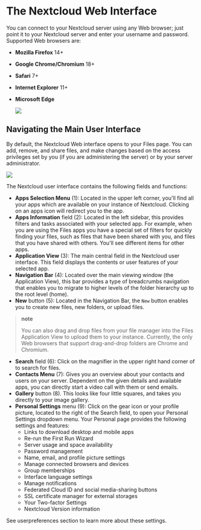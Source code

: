 The Nextcloud Web Interface
===========================

You can connect to your Nextcloud server using any Web browser; just
point it to your Nextcloud server and enter your username and password.
Supported Web browsers are:

-   **Mozilla Firefox** 14+
-   **Google Chrome/Chromium** 18+
-   **Safari** 7+
-   **Internet Explorer** 11+
-   **Microsoft Edge**

    ![](images/login_page.png)

Navigating the Main User Interface
----------------------------------

By default, the Nextcloud Web interface opens to your Files page. You
can add, remove, and share files, and make changes based on the access
privileges set by you (if you are administering the server) or by your
server administrator.

![](images/files_page.png)

The Nextcloud user interface contains the following fields and
functions:

-   **Apps Selection Menu** (1): Located in the upper left corner,
    you'll find all your apps which are available on your instance
    of Nextcloud. Clicking on an apps icon will redirect you to the app.
-   **Apps Information** field (2): Located in the left sidebar, this
    provides filters and tasks associated with your selected app. For
    example, when you are using the Files apps you have a special set of
    filters for quickly finding your files, such as files that have been
    shared with you, and files that you have shared with others. You'll
    see different items for other apps.
-   **Application View** (3): The main central field in the Nextcloud
    user interface. This field displays the contents or user features of
    your selected app.
-   **Navigation Bar** (4): Located over the main viewing window (the
    Application View), this bar provides a type of breadcrumbs
    navigation that enables you to migrate to higher levels of the
    folder hierarchy up to the root level (home).
-   **New** button (5): Located in the Navigation Bar, the `New` button
    enables you to create new files, new folders, or upload files.

> **note**
>
> You can also drag and drop files from your file manager into the Files
> Application View to upload them to your instance. Currently, the only
> Web browsers that support drag-and-drop folders are Chrome and
> Chromium.

-   **Search** field (6): Click on the magnifier in the upper right hand
    corner of to search for files.
-   **Contacts Menu** (7): Gives you an overview about your contacts and
    users on your server. Dependent on the given details and available
    apps, you can directly start a video call with them or send emails.
-   **Gallery** button (8). This looks like four little squares, and
    takes you directly to your image gallery.
-   **Personal Settings** menu (9): Click on the gear icon or your
    profile picture, located to the right of the Search field, to open
    your Personal Settings dropdown menu. Your Personal page provides
    the following settings and features:
    -   Links to download desktop and mobile apps
    -   Re-run the First Run Wizard
    -   Server usage and space availability
    -   Password management
    -   Name, email, and profile picture settings
    -   Manage connected browsers and devices
    -   Group memberships
    -   Interface language settings
    -   Manage notifications
    -   Federated Cloud ID and social media-sharing buttons
    -   SSL certificate manager for external storages
    -   Your Two-factor Settings
    -   Nextcloud Version information

See userpreferences section to learn more about these settings.
